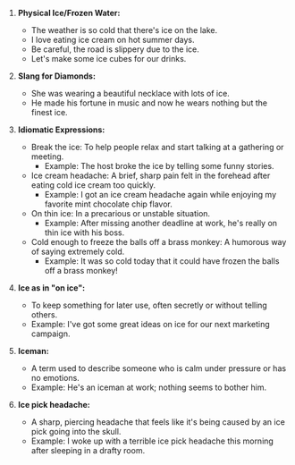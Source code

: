 1. **Physical Ice/Frozen Water:**
   - The weather is so cold that there's ice on the lake.
   - I love eating ice cream on hot summer days.
   - Be careful, the road is slippery due to the ice.
   - Let's make some ice cubes for our drinks.

2. **Slang for Diamonds:**
   - She was wearing a beautiful necklace with lots of ice.
   - He made his fortune in music and now he wears nothing but the finest ice.

3. **Idiomatic Expressions:**
   - Break the ice: To help people relax and start talking at a gathering or meeting.
     - Example: The host broke the ice by telling some funny stories.
   - Ice cream headache: A brief, sharp pain felt in the forehead after eating cold ice cream too quickly.
     - Example: I got an ice cream headache again while enjoying my favorite mint chocolate chip flavor.
   - On thin ice: In a precarious or unstable situation.
     - Example: After missing another deadline at work, he's really on thin ice with his boss.
   - Cold enough to freeze the balls off a brass monkey: A humorous way of saying extremely cold.
     - Example: It was so cold today that it could have frozen the balls off a brass monkey!

4. **Ice as in "on ice":**
   - To keep something for later use, often secretly or without telling others.
   - Example: I've got some great ideas on ice for our next marketing campaign.

5. **Iceman:**
   - A term used to describe someone who is calm under pressure or has no emotions.
   - Example: He's an iceman at work; nothing seems to bother him.

6. **Ice pick headache:**
   - A sharp, piercing headache that feels like it's being caused by an ice pick going into the skull.
   - Example: I woke up with a terrible ice pick headache this morning after sleeping in a drafty room.